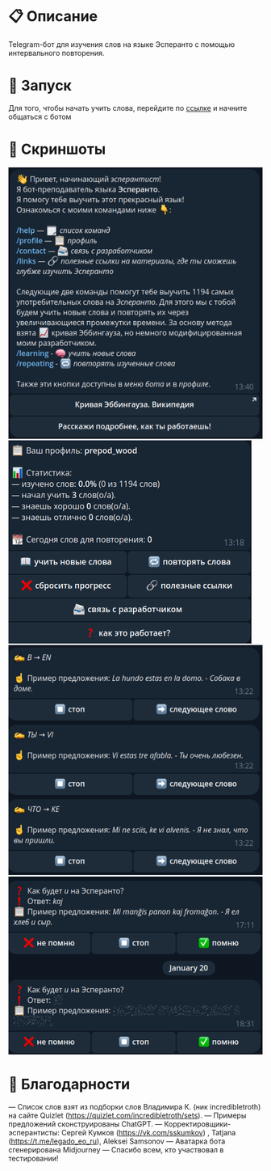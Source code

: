 # 📋 Описание

Telegram-бот для изучения слов на языке Эсперанто с помощью интервального повторения. 

# 🚀 Запуск

Для того, чтобы начать учить слова, перейдите по [ссылке](https://t.me/instruisto_bot) и начните общаться с ботом

# 📸 Скриншоты

![](screenshots/1.png)
![](screenshots/2.png)
![](screenshots/3.png)
![](screenshots/4.png)

# 🤗 Благодарности
— Список слов взят из подборки слов Владимира К. (ник incredibletroth) на сайте Quizlet (https://quizlet.com/incredibletroth/sets).
— Примеры предложений сконструированы ChatGPT.
— Корректировщики-эсперантисты: Сергей Кумков (https://vk.com/sskumkov) , Tatjana (https://t.me/legado_eo_ru), Aleksei Samsonov
— Аватарка бота сгенерирована Midjourney
— Спасибо всем, кто участвовал в тестировании!
